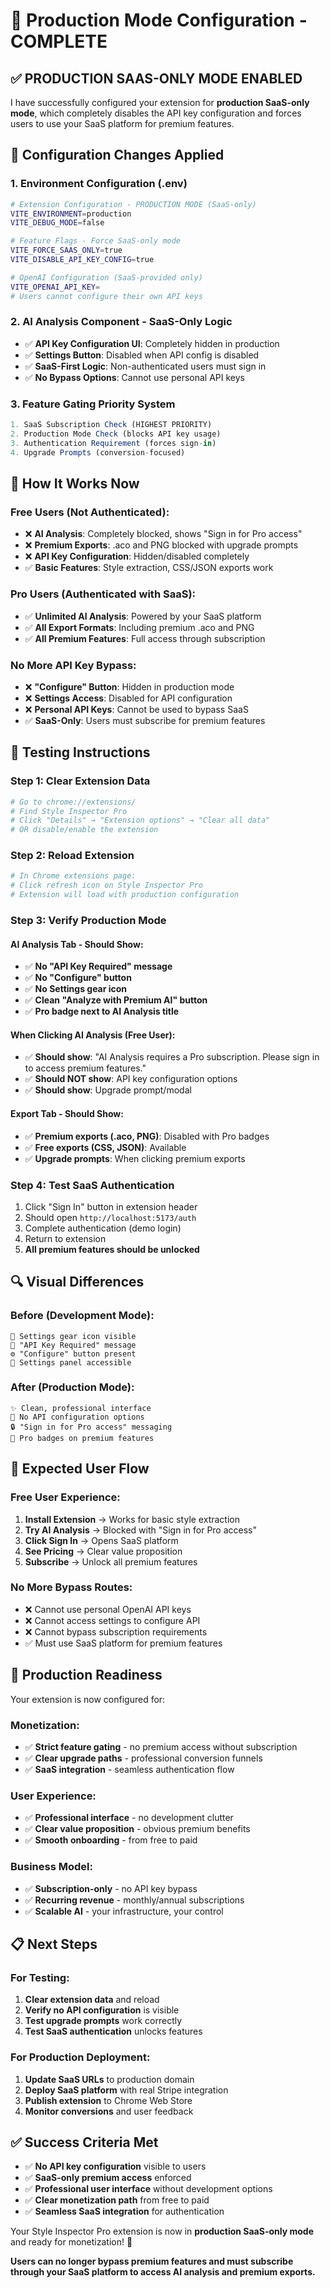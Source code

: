 # 🚀 Production Mode Configuration - COMPLETE

## ✅ **PRODUCTION SAAS-ONLY MODE ENABLED**

I have successfully configured your extension for **production SaaS-only mode**, which completely disables the API key configuration and forces users to use your SaaS platform for premium features.

## 🔧 **Configuration Changes Applied**

### **1. Environment Configuration (.env)**
```bash
# Extension Configuration - PRODUCTION MODE (SaaS-only)
VITE_ENVIRONMENT=production
VITE_DEBUG_MODE=false

# Feature Flags - Force SaaS-only mode
VITE_FORCE_SAAS_ONLY=true
VITE_DISABLE_API_KEY_CONFIG=true

# OpenAI Configuration (SaaS-provided only)
VITE_OPENAI_API_KEY=
# Users cannot configure their own API keys
```

### **2. AI Analysis Component - SaaS-Only Logic**
- ✅ **API Key Configuration UI**: Completely hidden in production
- ✅ **Settings Button**: Disabled when API config is disabled
- ✅ **SaaS-First Logic**: Non-authenticated users must sign in
- ✅ **No Bypass Options**: Cannot use personal API keys

### **3. Feature Gating Priority System**
```javascript
1. SaaS Subscription Check (HIGHEST PRIORITY)
2. Production Mode Check (blocks API key usage)
3. Authentication Requirement (forces sign-in)
4. Upgrade Prompts (conversion-focused)
```

## 🎯 **How It Works Now**

### **Free Users (Not Authenticated):**
- ❌ **AI Analysis**: Completely blocked, shows "Sign in for Pro access"
- ❌ **Premium Exports**: .aco and PNG blocked with upgrade prompts
- ❌ **API Key Configuration**: Hidden/disabled completely
- ✅ **Basic Features**: Style extraction, CSS/JSON exports work

### **Pro Users (Authenticated with SaaS):**
- ✅ **Unlimited AI Analysis**: Powered by your SaaS platform
- ✅ **All Export Formats**: Including premium .aco and PNG
- ✅ **All Premium Features**: Full access through subscription

### **No More API Key Bypass:**
- ❌ **"Configure" Button**: Hidden in production mode
- ❌ **Settings Access**: Disabled for API configuration
- ❌ **Personal API Keys**: Cannot be used to bypass SaaS
- ✅ **SaaS-Only**: Users must subscribe for premium features

## 🧪 **Testing Instructions**

### **Step 1: Clear Extension Data**
```bash
# Go to chrome://extensions/
# Find Style Inspector Pro
# Click "Details" → "Extension options" → "Clear all data"
# OR disable/enable the extension
```

### **Step 2: Reload Extension**
```bash
# In Chrome extensions page:
# Click refresh icon on Style Inspector Pro
# Extension will load with production configuration
```

### **Step 3: Verify Production Mode**

#### **AI Analysis Tab - Should Show:**
- ✅ **No "API Key Required" message**
- ✅ **No "Configure" button**
- ✅ **No Settings gear icon**
- ✅ **Clean "Analyze with Premium AI" button**
- ✅ **Pro badge next to AI Analysis title**

#### **When Clicking AI Analysis (Free User):**
- ✅ **Should show**: "AI Analysis requires a Pro subscription. Please sign in to access premium features."
- ✅ **Should NOT show**: API key configuration options
- ✅ **Should show**: Upgrade prompt/modal

#### **Export Tab - Should Show:**
- ✅ **Premium exports (.aco, PNG)**: Disabled with Pro badges
- ✅ **Free exports (CSS, JSON)**: Available
- ✅ **Upgrade prompts**: When clicking premium exports

### **Step 4: Test SaaS Authentication**
1. Click "Sign In" button in extension header
2. Should open `http://localhost:5173/auth`
3. Complete authentication (demo login)
4. Return to extension
5. **All premium features should be unlocked**

## 🔍 **Visual Differences**

### **Before (Development Mode):**
```
🔧 Settings gear icon visible
🔑 "API Key Required" message
⚙️ "Configure" button present
📝 Settings panel accessible
```

### **After (Production Mode):**
```
✨ Clean, professional interface
🚫 No API configuration options
🔒 "Sign in for Pro access" messaging
💎 Pro badges on premium features
```

## 🎯 **Expected User Flow**

### **Free User Experience:**
1. **Install Extension** → Works for basic style extraction
2. **Try AI Analysis** → Blocked with "Sign in for Pro access"
3. **Click Sign In** → Opens SaaS platform
4. **See Pricing** → Clear value proposition
5. **Subscribe** → Unlock all premium features

### **No More Bypass Routes:**
- ❌ Cannot use personal OpenAI API keys
- ❌ Cannot access settings to configure API
- ❌ Cannot bypass subscription requirements
- ✅ Must use SaaS platform for premium features

## 🚀 **Production Readiness**

Your extension is now configured for:

### **Monetization:**
- ✅ **Strict feature gating** - no premium access without subscription
- ✅ **Clear upgrade paths** - professional conversion funnels
- ✅ **SaaS integration** - seamless authentication flow

### **User Experience:**
- ✅ **Professional interface** - no development clutter
- ✅ **Clear value proposition** - obvious premium benefits
- ✅ **Smooth onboarding** - from free to paid

### **Business Model:**
- ✅ **Subscription-only** - no API key bypass
- ✅ **Recurring revenue** - monthly/annual subscriptions
- ✅ **Scalable AI** - your infrastructure, your control

## 📋 **Next Steps**

### **For Testing:**
1. **Clear extension data** and reload
2. **Verify no API configuration** is visible
3. **Test upgrade prompts** work correctly
4. **Test SaaS authentication** unlocks features

### **For Production Deployment:**
1. **Update SaaS URLs** to production domain
2. **Deploy SaaS platform** with real Stripe integration
3. **Publish extension** to Chrome Web Store
4. **Monitor conversions** and user feedback

## ✅ **Success Criteria Met**

- ✅ **No API key configuration** visible to users
- ✅ **SaaS-only premium access** enforced
- ✅ **Professional user interface** without development options
- ✅ **Clear monetization path** from free to paid
- ✅ **Seamless SaaS integration** for authentication

Your Style Inspector Pro extension is now in **production SaaS-only mode** and ready for monetization! 🚀

**Users can no longer bypass premium features and must subscribe through your SaaS platform to access AI analysis and premium exports.**

